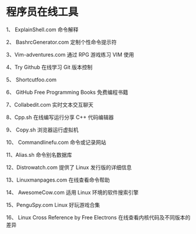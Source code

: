 # 程序员在线工具

1、 ExplainShell.com 命令解释

2、 BashrcGenerator.com 定制个性命令提示符

3、Vim-adventures.com 通过 RPG 游戏练习 VIM 使用

4、Try Github 在线学习 Git 版本控制

5、 Shortcutfoo.com

6、 GitHub Free Programming Books 免费编程书籍

7、Collabedit.com 实时文本交互聊天

8、Cpp.sh 在线编写运行分享 C++ 代码编辑器

9、 Copy.sh 浏览器运行虚拟机

10、 Commandlinefu.com 命令或记录网站

11、Alias.sh 命令别名数据库

12、Distrowatch.com 提供了 Linux 发行版的详细信息

13、Linuxmanpages.com 在线查看命令帮助

14、 AwesomeCow.com 适用 Linux 环境的软件搜索引擎

15、PenguSpy.com Linux 好玩游戏合集

16、 Linux Cross Reference by Free Electrons 在线查看内核代码及不同版本的差异

